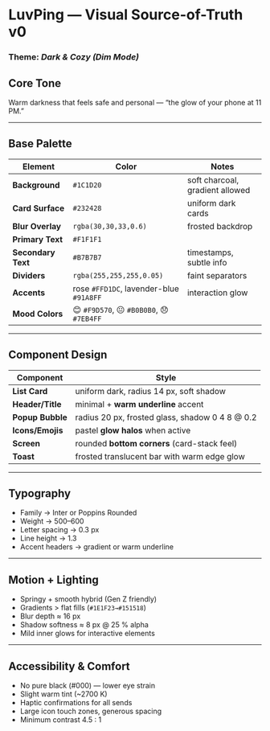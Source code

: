 # LuvPing — Visual Source-of-Truth v0
### Theme: *Dark & Cozy (Dim Mode)*

## Core Tone
Warm darkness that feels safe and personal — “the glow of your phone at 11 PM.”

---

## Base Palette
| Element | Color | Notes |
|----------|--------|-------|
| **Background** | `#1C1D20` | soft charcoal, gradient allowed |
| **Card Surface** | `#232428` | uniform dark cards |
| **Blur Overlay** | `rgba(30,30,33,0.6)` | frosted backdrop |
| **Primary Text** | `#F1F1F1` |  |
| **Secondary Text** | `#B7B7B7` | timestamps, subtle info |
| **Dividers** | `rgba(255,255,255,0.05)` | faint separators |
| **Accents** | rose `#FFD1DC`, lavender-blue `#91A8FF` | interaction glow |
| **Mood Colors** | 😊 `#F9D570`, 😐 `#B0B0B0`, 😞 `#7EB4FF` |

---

## Component Design
| Component | Style |
|------------|-------|
| **List Card** | uniform dark, radius 14 px, soft shadow |
| **Header/Title** | minimal + **warm underline** accent |
| **Popup Bubble** | radius 20 px, frosted glass, shadow 0 4 8 @ 0.2 |
| **Icons/Emojis** | pastel **glow halos** when active |
| **Screen** | rounded **bottom corners** (card-stack feel) |
| **Toast** | frosted translucent bar with warm edge glow |

---

## Typography
- Family → Inter or Poppins Rounded  
- Weight → 500–600  
- Letter spacing → 0.3 px  
- Line height → 1.3  
- Accent headers → gradient or warm underline

---

## Motion + Lighting
- Springy + smooth hybrid (Gen Z friendly)
- Gradients > flat fills (`#1E1F23→#151518`)
- Blur depth ≈ 16 px
- Shadow softness ≈ 8 px @ 25 % alpha
- Mild inner glows for interactive elements

---

## Accessibility & Comfort
- No pure black (#000) — lower eye strain  
- Slight warm tint (~2700 K)  
- Haptic confirmations for all sends  
- Large icon touch zones, generous spacing  
- Minimum contrast 4.5 : 1
